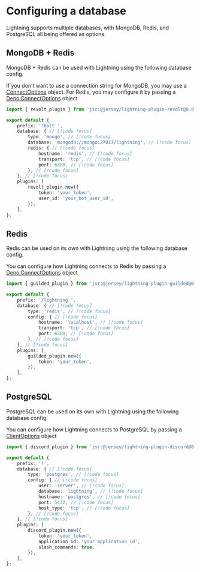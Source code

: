 # Configuring a database

Lightning supports multiple databases, with MongoDB, Redis, and PostgreSQL all
being offered as options.

## MongoDB + Redis

MongoDB + Redis can be used with Lightning using the following database config.

If you don't want to use a connection string for MongoDB, you may use a
[ConnectOptions](https://jsr.io/@db/mongo/doc/types/~/ConnectOptions) object.
For Redis, you may configure it by passing a
[Deno.ConnectOptions](https://docs.deno.com/api/deno/~/Deno.ConnectOptions)
object

```ts
import { revolt_plugin } from 'jsr:@jersey/lightning-plugin-revolt@0.8.0';

export default {
	prefix: '!bolt ',
	database: { // [!code focus]
		type: 'mongo', // [!code focus]
		database: 'mongodb://mongo:27017/lightning', // [!code focus]
		redis: { // [!code focus]
			hostname: 'redis', // [!code focus]
			transport: 'tcp', // [!code focus]
			port: 6380, // [!code focus]
		}, // [!code focus]
	}, // [!code focus]
	plugins: [
		revolt_plugin.new({
			token: 'your_token',
			user_id: 'your_bot_user_id',
		}),
	],
};
```

## Redis

Redis can be used on its own with Lightning using the following database config.

You can configure how Lightning connects to Redis by passing a
[Deno.ConnectOptions](https://docs.deno.com/api/deno/~/Deno.ConnectOptions)
object

```ts
import { guilded_plugin } from 'jsr:@jersey/lightning-plugin-guilded@0.8.0';

export default {
	prefix: '/lightning ',
	database: { // [!code focus]
		type: 'redis', // [!code focus]
		config: { // [!code focus]
			hostname: 'localhost', // [!code focus]
			transport: 'tcp', // [!code focus]
			port: 6380, // [!code focus]
		}, // [!code focus]
	}, // [!code focus]
	plugins: [
		guilded_plugin.new({
			token: 'your_token',
		}),
	],
};
```

## PostgreSQL

PostgreSQL can be used on its own with Lightning using the following database
config.

You can configure how Lightning connects to PostgreSQL by passing a
[ClientOptions](https://jsr.io/@db/mongo/doc/types/~/ClientOptions) object

```ts
import { discord_plugin } from 'jsr:@jersey/lightning-plugin-discord@0.8.0';

export default {
	prefix: '!',
	database: { // [!code focus]
		type: 'postgres', // [!code focus]
		config: { // [!code focus]
			user: 'server', // [!code focus]
			database: 'lightning', // [!code focus]
			hostname: 'postgres', // [!code focus]
			port: 5432, // [!code focus]
			host_type: 'tcp', // [!code focus]
		}, // [!code focus]
	}, // [!code focus]
	plugins: [
		discord_plugin.new({
			token: 'your_token',
			application_id: 'your_application_id',
			slash_commands: true,
		}),
	],
};
```
